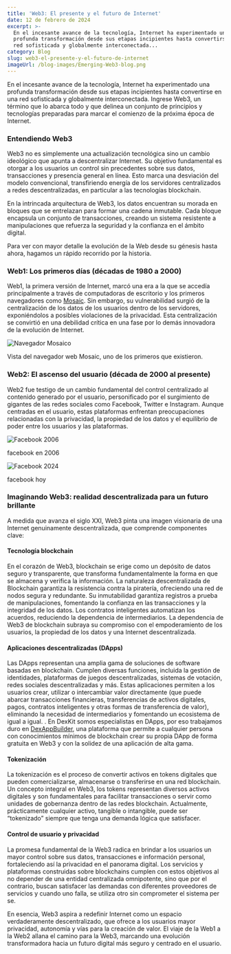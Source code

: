 ```yaml
---
title: 'Web3: El presente y el futuro de Internet'
date: 12 de febrero de 2024
excerpt: >-
  En el incesante avance de la tecnología, Internet ha experimentado una
  profunda transformación desde sus etapas incipientes hasta convertirse en una
  red sofisticada y globalmente interconectada...
category: Blog
slug: web3-el-presente-y-el-futuro-de-internet
imageUrl: /blog-images/Emerging-Web3-blog.png
---
```

En el incesante avance de la tecnología, Internet ha experimentado una profunda transformación desde sus etapas incipientes hasta convertirse en una red sofisticada y globalmente interconectada. Ingrese Web3, un término que lo abarca todo y que delinea un conjunto de principios y tecnologías preparadas para marcar el comienzo de la próxima época de Internet.

### Entendiendo Web3

Web3 no es simplemente una actualización tecnológica sino un cambio ideológico que apunta a descentralizar Internet. Su objetivo fundamental es otorgar a los usuarios un control sin precedentes sobre sus datos, transacciones y presencia general en línea. Esto marca una desviación del modelo convencional, transfiriendo energía de los servidores centralizados a redes descentralizadas, en particular a las tecnologías blockchain.

En la intrincada arquitectura de Web3, los datos encuentran su morada en bloques que se entrelazan para formar una cadena inmutable. Cada bloque encapsula un conjunto de transacciones, creando un sistema resistente a manipulaciones que refuerza la seguridad y la confianza en el ámbito digital.

Para ver con mayor detalle la evolución de la Web desde su génesis hasta ahora, hagamos un rápido recorrido por la historia.

### Web1: Los primeros días (décadas de 1980 a 2000)

Web1, la primera versión de Internet, marcó una era a la que se accedía principalmente a través de computadoras de escritorio y los primeros navegadores como [Mosaic](https://en.wikipedia.org/wiki/Mosaic_\(web_browser\)). Sin embargo, su vulnerabilidad surgió de la centralización de los datos de los usuarios dentro de los servidores, exponiéndolos a posibles violaciones de la privacidad. Esta centralización se convirtió en una debilidad crítica en una fase por lo demás innovadora de la evolución de Internet.

![Navegador Mosaico](/blog-images/NCSA_Mosaic_Browser_Screenshot.png)

Vista del navegador web Mosaic, uno de los primeros que existieron.

### Web2: El ascenso del usuario (década de 2000 al presente)

Web2 fue testigo de un cambio fundamental del control centralizado al contenido generado por el usuario, personificado por el surgimiento de gigantes de las redes sociales como Facebook, Twitter e Instagram. Aunque centradas en el usuario, estas plataformas enfrentan preocupaciones relacionadas con la privacidad, la propiedad de los datos y el equilibrio de poder entre los usuarios y las plataformas.

![Facebook 2006](/blog-images/Facebook-2006-profile.webp)

facebook en 2006

![Facebook 2024](/blog-images/Facebook-2024.png)

facebook hoy

### Imaginando Web3: realidad descentralizada para un futuro brillante

A medida que avanza el siglo XXI, Web3 pinta una imagen visionaria de una Internet genuinamente descentralizada, que comprende componentes clave:

#### Tecnología blockchain

En el corazón de Web3, blockchain se erige como un depósito de datos seguro y transparente, que transforma fundamentalmente la forma en que se almacena y verifica la información. La naturaleza descentralizada de Blockchain garantiza la resistencia contra la piratería, ofreciendo una red de nodos segura y redundante. Su inmutabilidad garantiza registros a prueba de manipulaciones, fomentando la confianza en las transacciones y la integridad de los datos. Los contratos inteligentes automatizan los acuerdos, reduciendo la dependencia de intermediarios. La dependencia de Web3 de blockchain subraya su compromiso con el empoderamiento de los usuarios, la propiedad de los datos y una Internet descentralizada.

#### Aplicaciones descentralizadas (DApps)

Las DApps representan una amplia gama de soluciones de software basadas en blockchain. Cumplen diversas funciones, incluida la gestión de identidades, plataformas de juegos descentralizadas, sistemas de votación, redes sociales descentralizadas y más. Estas aplicaciones permiten a los usuarios crear, utilizar o intercambiar valor directamente (que puede abarcar transacciones financieras, transferencias de activos digitales, pagos, contratos inteligentes y otras formas de transferencia de valor), eliminando la necesidad de intermediarios y fomentando un ecosistema de igual a igual. . En DexKit somos especialistas en DApps, por eso trabajamos duro en [DexAppBuilder](https://dexappbuilder.dexkit.com), una plataforma que permite a cualquier persona con conocimientos mínimos de blockchain crear su propia DApp de forma gratuita en Web3 y con la solidez de una aplicación de alta gama.

#### Tokenización

La tokenización es el proceso de convertir activos en tokens digitales que pueden comercializarse, almacenarse o transferirse en una red blockchain. Un concepto integral en Web3, los tokens representan diversos activos digitales y son fundamentales para facilitar transacciones o servir como unidades de gobernanza dentro de las redes blockchain. Actualmente, prácticamente cualquier activo, tangible o intangible, puede ser “tokenizado” siempre que tenga una demanda lógica que satisfacer.

#### Control de usuario y privacidad

La promesa fundamental de la Web3 radica en brindar a los usuarios un mayor control sobre sus datos, transacciones e información personal, fortaleciendo así la privacidad en el panorama digital. Los servicios y plataformas construidas sobre blockchains cumplen con estos objetivos al no depender de una entidad centralizada omnipotente, sino que por el contrario, buscan satisfacer las demandas con diferentes proveedores de servicios y cuando uno falla, se utiliza otro sin comprometer el sistema per se.

En esencia, Web3 aspira a redefinir Internet como un espacio verdaderamente descentralizado, que ofrece a los usuarios mayor privacidad, autonomía y vías para la creación de valor. El viaje de la Web1 a la Web2 allana el camino para la Web3, marcando una evolución transformadora hacia un futuro digital más seguro y centrado en el usuario.
